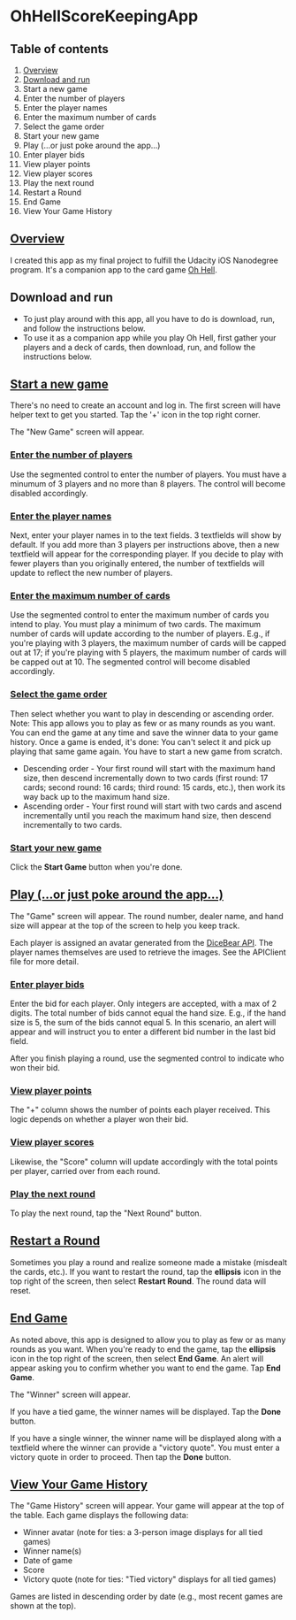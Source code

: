 # OhHellScoreKeepingApp

## Table of contents
1. [Overview](#Overview)
2. [Download and run](#Download)
3. Start a new game
4. Enter the number of players
5. Enter the player names
6. Enter the maximum number of cards
8. Select the game order
9. Start your new game
10. Play (...or just poke around the app...)
11. Enter player bids
12. View player points
13. View player scores
14. Play the next round
15. Restart a Round
16. End Game
17. View Your Game History

## <ins>Overview</ins>
I created this app as my final project to fulfill the Udacity iOS Nanodegree program. It's a companion app to the card game [Oh Hell](https://en.wikipedia.org/wiki/Oh_hell).

## Download and run <a name="Download"></a>
* To just play around with this app, all you have to do is download, run, and follow the instructions below. 
* To use it as a companion app while you play Oh Hell, first gather your players and a deck of cards, then download, run, and follow the instructions below.

## <ins>Start a new game</ins>
There's no need to create an account and log in. The first screen will have helper text to get you started. Tap the '+' icon in the top right corner.

The "New Game" screen will appear. 

### <ins>Enter the number of players</ins>
Use the segmented control to enter the number of players. You must have a minumum of 3 players and no more than 8 players. The control will become disabled accordingly.

### <ins>Enter the player names</ins>
Next, enter your player names in to the text fields. 3 textfields will show by default. If you add more than 3 players per instructions above, then a new textfield will appear for the corresponding player. If you decide to play with fewer players than you originally entered, the number of textfields will update to reflect the new number of players.

### <ins>Enter the maximum number of cards</ins>
Use the segmented control to enter the maximum number of cards you intend to play. You must play a minimum of two cards. The maximum number of cards will update according to the number of players. E.g., if you're playing with 3 players, the maximum number of cards will be capped out at 17; if you're playing with 5 players, the maximum number of cards will be capped out at 10. The segmented control will become disabled accordingly. 

### <ins>Select the game order</ins>
Then select whether you want to play in descending or ascending order. Note: This app allows you to play as few or as many rounds as you want. You can end the game at any time and save the winner data to your game history. Once a game is ended, it's done: You can't select it and pick up playing that same game again. You have to start a new game from scratch.

* Descending order - Your first round will start with the maximum hand size, then descend incrementally down to two cards (first round: 17 cards; second round: 16 cards; third round: 15 cards, etc.), then work its way back up to the maximum hand size.
* Ascending order -  Your first round will start with two cards and ascend incrementally until you reach the maximum hand size, then descend incrementally to two cards.


### <ins>Start your new game</ins>
Click the **Start Game** button when you're done.

## <ins>Play (...or just poke around the app...)</ins>
The "Game" screen will appear. The round number, dealer name, and hand size will appear at the top of the screen to help you keep track.

Each player is assigned an avatar generated from the [DiceBear API](https://www.dicebear.com/styles/identicon/). The player names themselves are used to retrieve the images. See the APIClient file for more detail.

### <ins>Enter player bids</ins>
Enter the bid for each player. Only integers are accepted, with a max of 2 digits. The total number of bids cannot equal the hand size. E.g., if the hand size is 5, the sum of the bids cannot equal 5. In this scenario, an alert will appear and will instruct you to enter a different bid number in the last bid field.

After you finish playing a round, use the segmented control to indicate who won their bid.

### <ins>View player points</ins>
The "+" column shows the number of points each player received. This logic depends on whether a player won their bid. 

### <ins>View player scores</ins>
Likewise, the "Score" column will update accordingly with the total points per player, carried over from each round. 

### <ins>Play the next round</ins>
To play the next round, tap the "Next Round" button.

## <ins>Restart a Round</ins>
Sometimes you play a round and realize someone made a mistake (misdealt the cards, etc.). If you want to restart the round, tap the **ellipsis** icon in the top right of the screen, then select **Restart Round**. The round data will reset. 

## <ins>End Game</ins>
As noted above, this app is designed to allow you to play as few or as many rounds as you want. When you're ready to end the game, tap the **ellipsis** icon in the top right of the screen, then select **End Game**. An alert will appear asking you to confirm whether you want to end the game. Tap **End Game**.

The "Winner" screen will appear.

If you have a tied game, the winner names will be displayed. Tap the **Done** button.

If you have a single winner, the winner name will be displayed along with a textfield where the winner can provide a "victory quote". You must enter a victory quote in order to proceed. Then tap the **Done** button.

## <ins>View Your Game History</ins>
The "Game History" screen will appear. Your game will appear at the top of the table. Each game displays the following data:

* Winner avatar (note for ties: a 3-person image displays for all tied games)
* Winner name(s)
* Date of game
* Score
* Victory quote (note for ties: "Tied victory" displays for all tied games)

Games are listed in descending order by date (e.g., most recent games are shown at the top).



